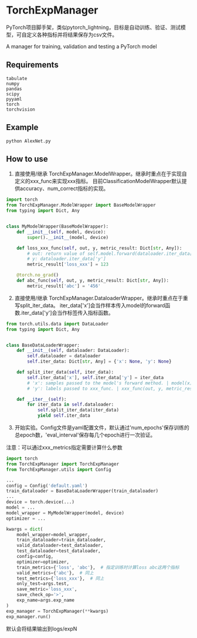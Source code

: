 # TorchExpManager

PyTorch项目脚手架，类似pytorch_lightning，目标是自动训练、验证、测试模型，可自定义各种指标并将结果保存为csv文件。

A manager for training, validation and testing a PyTorch model

## Requirements

```
tabulate
numpy
pandas
scipy
pyyaml
torch
torchvision
```

## Example

```shell
python AlexNet.py
```

## How to use

1. 直接使用/继承 TorchExpManager.ModelWrapper。继承时重点在于实现自定义的xxx_func来实现xxx指标。
   目前ClassificationModelWrapper默认提供accuracy、num_correct指标的实现。

```python
import torch
from TorchExpManager.ModelWrapper import BaseModelWrapper
from typing import Dict, Any


class MyModelWrapper(BaseModelWrapper):
    def __init__(self, model, device):
        super().__init__(model, device)

    def loss_xxx_func(self, out, y, metric_result: Dict[str, Any]):
        # out: return value of self.model.forward(dataloader.iter_data['x'])
        # y: dataloader.iter_data['y']
        metric_result['loss_xxx'] = 123

    @torch.no_grad()
    def abc_func(self, out, y, metric_result: Dict[str, Any]):
        metric_result['abc'] = '456'
```

2. 直接使用/继承 TorchExpManager.DataloaderWrapper。继承时重点在于重写split_iter_data。
   iter_data['x']会当作样本传入model的forward函数.iter_data['y']会当作标签传入指标函数。

```python
from torch.utils.data import DataLoader
from typing import Dict, Any


class BaseDataLoaderWrapper:
    def __init__(self, dataloader: DataLoader):
        self.dataloader = dataloader
        self.iter_data: Dict[str, Any] = {'x': None, 'y': None}

    def split_iter_data(self, iter_data):
        self.iter_data['x'], self.iter_data['y'] = iter_data
        # 'x': samples passed to the model's forward method. | model(x)
        # 'y': labels passed to xxx_func. | xxx_func(out, y, metric_result)

    def __iter__(self):
        for iter_data in self.dataloader:
            self.split_iter_data(iter_data)
            yield self.iter_data
```

3. 开始实验。Config文件是yaml配置文件，默认通过'num_epochs'保存训练的总epoch数，'eval_interval'保存每几个epoch进行一次验证。

注意：可以通过xxx_metrics指定需要计算什么参数

```python
import torch
from TorchExpManager import TorchExpManager
from TorchExpManager.utils import Config

...
config = Config('default.yaml')
train_dataloader = BaseDataLoaderWrapper(train_dataloader)
...
device = torch.device(...)
model = ...
model_wrapper = MyModelWrapper(model, device)
optimizer = ...

kwargs = dict(
    model_wrapper=model_wrapper,
    train_dataloader=train_dataloader,
    valid_dataloader=test_dataloader,
    test_dataloader=test_dataloader,
    config=config,
    optimizer=optimizer,
    train_metrics={'loss', 'abc'},  # 指定训练时计算loss abc这两个指标
    valid_metrics={'abc'},  # 同上
    test_metrics={'loss_xxx'},  # 同上
    only_test=args.test,
    save_metric='loss_xxx',
    save_check_op='>',
    exp_name=args.exp_name
)
exp_manager = TorchExpManager(**kwargs)
exp_manager.run()
```

默认会将结果输出到logs/expN